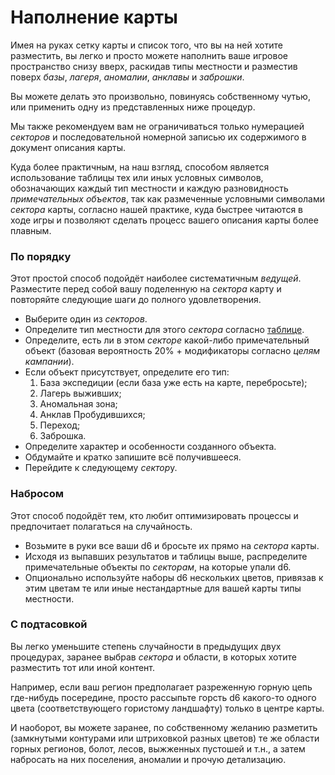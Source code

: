 # Наполнение карты
Имея на руках сетку карты и список того, что вы на ней хотите разместить, вы легко и просто можете наполнить ваше игровое пространство снизу вверх, раскидав типы местности и разместив поверх *базы*, *лагеря*, *аномалии*, *анклавы* и *заброшки*.

Вы можете делать это произвольно, повинуясь собственному чутью, или применить одну из представленных ниже процедур.

Мы также рекомендуем вам не ограничиваться только нумерацией *секторов* и последовательной номерной записью их содержимого в документ описания карты.

Куда более практичным, на наш взгляд, способом является использование таблицы тех или иных условных символов, обозначающих каждый тип местности и каждую разновидность *примечательных объектов*, так как размеченные условными символами *сектора* карты, согласно нашей практике, куда быстрее читаются в ходе игры и позволяют сделать процесс вашего описания карты более плавным.

### По порядку
Этот простой способ подойдёт наиболее систематичным *ведущей*. Разместите перед собой вашу поделенную на *сектора* карту и повторяйте следующие шаги до полного удовлетворения.

- Выберите один из *секторов*.
- Определите тип местности для этого *сектора* согласно [таблице](maps_terrain.md).
- Определите, есть ли в этом *секторе* какой-либо примечательный объект (базовая вероятность 20% + модификаторы согласно *целям кампании*).
- Если объект присутствует, определите его тип:
	1. База экспедиции (если база уже есть на карте, перебросьте);
	2. Лагерь выживших;
	3. Аномальная зона;
	4. Анклав Пробудившихся;
	5. Переход;
	6. Заброшка.
- Определите характер и особенности созданного объекта.
- Обдумайте и кратко запишите всё получившееся.
- Перейдите к следующему *сектор*у.

### Набросом
Этот способ подойдёт тем, кто любит оптимизировать процессы и предпочитает полагаться на случайность.

- Возьмите в руки все ваши d6 и бросьте их прямо на *сектора* карты.
- Исходя из выпавших результатов и таблицы выше, распределите примечательные объекты по *секторам*, на которые упали d6.
- Опционально используйте наборы d6 нескольких цветов, привязав к этим цветам те или иные нестандартные для вашей карты типы местности.

### С подтасовкой
Вы легко уменьшите степень случайности в предыдущих двух процедурах, заранее выбрав *сектора* и области, в которых хотите разместить тот или иной контент.

Например, если ваш регион предполагает разреженную горную цепь где-нибудь посередине, просто рассыпьте горсть d6 какого-то одного цвета (соответствующего гористому ландшафту) только в центре карты.

И наоборот, вы можете заранее, по собственному желанию разметить (замкнутыми контурами или штриховкой разных цветов) те же области горных регионов, болот, лесов, выжженных пустошей и т.н., а затем набросать на них поселения, аномалии и прочую детализацию.

